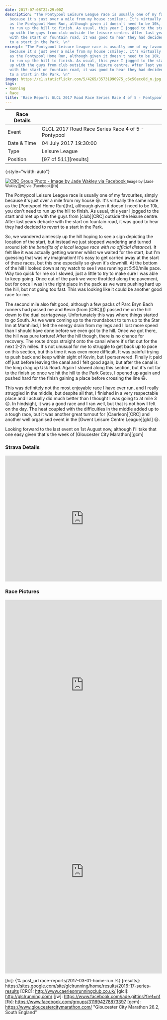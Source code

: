 ```yaml
---
date: 2017-07-08T22:29:00Z
description: "The Pontypool Leisure League race is usually one of my favourites, simply
  because it's just over a mile from my house :smiley:. It's virtually the same route
  as the Pontypool Home Run, although given it doesn't need to be 10k, you don't need
  to run up the hill to finish. As usual, this year I jogged to the start and met
  up with the guys from club outside the leisure centre. After last years debacle
  with the start on fountain road, it was good to hear they had decided to revert
  to a start in the Park. \n"
excerpt: "The Pontypool Leisure League race is usually one of my favourites, simply
  because it's just over a mile from my house :smiley:. It's virtually the same route
  as the Pontypool Home Run, although given it doesn't need to be 10k, you don't need
  to run up the hill to finish. As usual, this year I jogged to the start and met
  up with the guys from club outside the leisure centre. After last years debacle
  with the start on fountain road, it was good to hear they had decided to revert
  to a start in the Park. \n"
image: https://c1.staticflickr.com/5/4265/35731996975_c6c50ecc8d_n.jpg
tags:
- Running
- Race
title: 'Race Report: GLCL 2017 Road Race Series Race 4 of 5 - Pontypool'
---
```


| Race Details |                                                    |
|--------------|----------------------------------------------------|
| Event        | GLCL 2017 Road Race Series Race 4 of 5 - Pontypool |
| Date & Time  | 04 July 2017 19:30:00                              |
| Type         | Leisure League                                     |
| Position     | [97 of 511][results]                               |
{:style="width: auto"}

<div class='flickr image alignright'>
<span>
  <a title='CRC Group Photo - Image by Jade Wakley via Facebook' href='https://c1.staticflickr.com/5/4265/35731996975_b5eaae8c94_o.jpg' class='image'>
    <img src='https://c1.staticflickr.com/5/4265/35731996975_c6c50ecc8d_n.jpg' alt='CRC Group Photo - Image by Jade Wakley via Facebook' />
  </a>
  <a title='View on Flickr' href='https://www.flickr.com/photos/richard-perry/35731996975/' class='flickrlink'> </a>
</span>
<small class='aligncentre' markdown='1'>Image by [Jade Wakley][jw] via [Facebook][fb]</small>
</div>

The Pontypool Leisure League race is usually one of my favourites, simply because it's just over a mile from my house :smiley:. It's virtually the same route as the [Pontypool Home Run][hr], although given it doesn't need to be 10k, you don't need to run up the hill to finish. As usual, this year I jogged to the start and met up with the guys from [club][CRC] outside the leisure centre. After last years debacle with the start on fountain road, it was good to hear they had decided to revert to a start in the Park. 

So, we wandered aimlessly up the hill hoping to see a sign depicting the location of the start, but instead we just stopped wandering and turned around (_oh the benefits of a local league race with no official distance_). It felt like it was actually getting warmer whilst we waited for the start, but I'm guessing that was my imagination! It's easy to get carried away at the start of these races, but this one especially so given it's downhill. At the bottom of the hill I looked down at my watch to see I was running at 5:50/mile pace. Way too quick for me so I slowed, just a little to try to make sure I was able to keep going. Once out of the park we were throttled along the pavement, but for once I was in the right place in the pack as we were pushing hard up the hill, but not going too fast. This was looking like it could be another good race for me. 

The second mile also felt good, although a few packs of Parc Bryn Bach runners had passed me and Kevin (from [CRC][]) passed me on the hill down to the dual carriageway. Unfortunately this was where things started to go South. As we were coming up to the roundabout to turn up to the Star Inn at Mamhilad, I felt the energy drain from my legs and I lost more speed than I should have done before we even got to the hill. Once we got there, the hill was pure torture! After the hill though, there is no chance for recovery. The route drops straight onto the canal where it's flat out for the next 2-2&frac12; miles. It's not unusual for me to struggle to get back up to pace on this section, but this time it was even more difficult. It was painful trying to push back and keep within sight of Kevin, but I perservered. Finally it paid off just before leaving the canal and I felt good again, but after the canal is the long drag up Usk Road. Again I slowed along this section, but it's not far to the finish so once we hit the hill to the Park Gates, I opened up again and pushed hard for the finish gaining a place before crossing the line :smiley:.

This was definitely not the most enjoyable race I have ever run, and I really struggled in the middle, but despite all that, I finished in a very respectable place and I actually did much better than I thought I was going to at mile 3 :wink:. In hindsight, it was a good race and I ran well, but that is not how I felt on the day. The heat coupled with the difficulties in the middle added up to a tough race, but it was another great turnout for [Caerleon][CRC] and another well organised event in the [Gwent Leisure Centre League][glcl] :smiley:.

Looking forward to the last event on 1st August now, although I'll take that one easy given that's the week of [Gloucester City Marathon][gcm]

### Strava Details

<iframe height='405' width='100%' frameborder='0' allowtransparency='true' scrolling='no' 
  src='https://www.strava.com/activities/1067829529/embed/f54fe5c7a777ceee1816bbe1391aa10523e3508a'> </iframe>

### Race Pictures

<iframe src="https://www.facebook.com/plugins/post.php?href=https%3A%2F%2Fwww.facebook.com%2Fchristopher.hill.397%2Fposts%2F10155610939248944&width=500" width="100%" height="547" style="border:none;overflow:hidden" scrolling="no" frameborder="0" allowTransparency="true"></iframe>

<iframe src="https://www.facebook.com/plugins/post.php?href=https%3A%2F%2Fwww.facebook.com%2Flou.summers.3%2Fposts%2F1531340163595022&width=500" width="100%" height="656" style="border:none;overflow:hidden" scrolling="no" frameborder="0" allowTransparency="true"></iframe>

[hr]: {% post_url race-reports/2017-03-01-home-run %}
[results]: https://sites.google.com/site/glclrunning/home/results/2016-17-series-results
[CRC]: http://www.caerleonrunningclub.co.uk/
[glcl]: http://glclrunning.com/
[jw]: https://www.facebook.com/jade.gittins?fref=nf
[fb]: https://www.facebook.com/groups/311694278873397
[gcm]: https://www.gloucestercitymarathon.com/ "Gloucester City Marathon 26.2, South England"